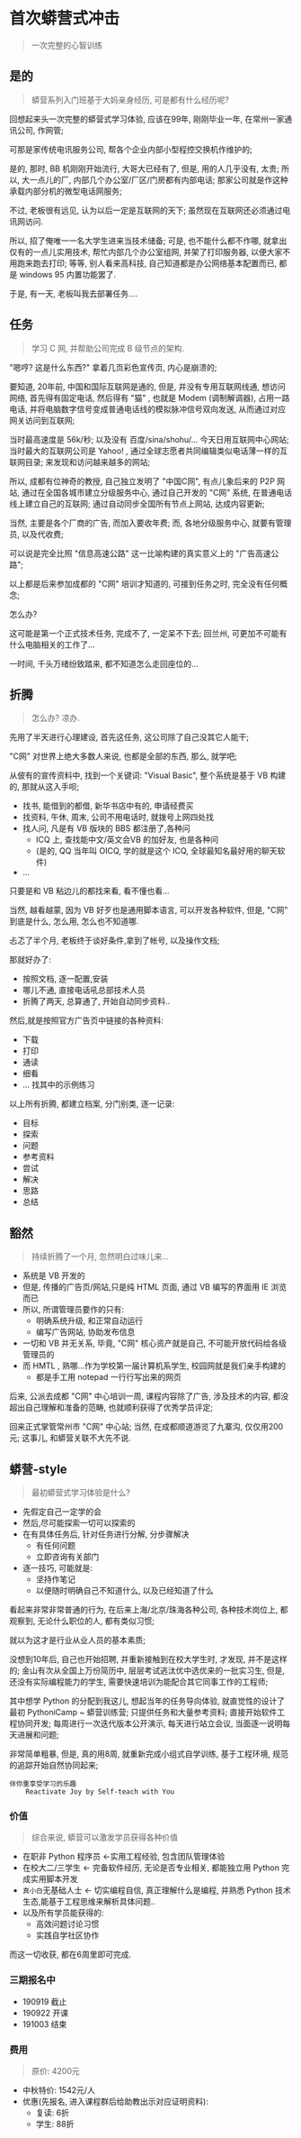 # 首次蟒营式冲击
> 一次完整的心智训练

## 是的
> 蟒营系列入门班基于大妈亲身经历, 可是都有什么经历呢?

回想起来头一次完整的蟒营式学习体验, 应该在99年,
刚刚毕业一年, 在常州一家通讯公司, 作网管;

可那是家传统电讯服务公司, 帮各个企业内部小型程控交换机作维护的;

是的, 那时, BB 机刚刚开始流行, 大哥大已经有了, 但是, 用的人几乎没有, 太贵;
所以, 大一点儿的厂, 内部几个办公室/厂区/门房都有内部电话;
那家公司就是作这种承载内部分机的微型电话网服务;

不过, 老板很有远见, 认为以后一定是互联网的天下;
虽然现在互联网还必须通过电讯网访问.

所以, 招了俺唯一一名大学生进来当技术储备;
可是, 也不能什么都不作哪, 就拿出仅有的一点儿实用技术, 
帮忙内部几个办公室组网, 并架了打印服务器,
以便大家不用跑来跑去打印; 等等, 别人看来高科技, 自己知道都是办公网络基本配置而已,
都是 windows 95 内置功能罢了.

于是, 有一天, 老板叫我去部署任务....


## 任务
> 学习 C 网, 并帮助公司完成 B 级节点的架构.

"嗯哼? 这是什么东西?" 拿着几页彩色宣传页, 内心是崩溃的;

要知道, 20年前, 中国和国际互联网是通的, 但是, 并没有专用互联网线通,
想访问网络, 首先得有固定电话, 然后得有 "猫" , 也就是 Modem (调制解调器),
占用一路电话, 并将电脑数字信号变成普通电话线的模拟脉冲信号双向发送,
从而通过对应网关访问到互联网;

当时最高速度是 56k/秒;
以及没有 百度/sina/shohu/... 今天日用互联网中心网站;
当时最大的互联网公司是 Yahoo! , 通过全球志愿者共同编辑类似电话薄一样的互联网目录;
来发现和访问越来越多的网站;

所以, 成都有位神奇的教授, 自己独立发明了 "中国C网", 
有点儿象后来的 P2P 网站,
通过在全国各城市建立分级服务中心, 通过自己开发的 "C网" 系统,
在普通电话线上建立自己的互联网;
通过自动同步全国所有节点上网站, 达成内容更新;

当然, 主要是各个厂商的广告, 而加入要收年费;
而, 各地分级服务中心, 就要有管理员, 以及代收费;

可以说是完全比照 "信息高速公路" 这一比喻构建的真实意义上的 "广告高速公路";

以上都是后来参加成都的 "C网" 培训才知道的,
可接到任务之时, 完全没有任何概念;

怎么办?

这可能是第一个正式技术任务, 完成不了, 一定呆不下去;
回兰州, 可更加不可能有什么电脑相关的工作了...

一时间, 千头万绪纷致踏来, 都不知道怎么走回座位的...


## 折腾
> 怎么办? 凉办.

先用了半天进行心理建设, 首先这任务, 这公司除了自己没其它人能干;

"C网" 对世界上绝大多数人来说, 也都是全部的东西,
那么, 就学吧;

从佊有的宣传资料中, 找到一个关键词: "Visual Basic", 整个系统是基于 VB 构建的,
那就从这入手呗;

- 找书, 能借到的都借, 新华书店中有的, 申请经费买
- 找资料, 午休, 周末, 公司不用电话时, 就拨号上网四处找
- 找人问, 凡是有 VB 版块的 BBS 都注册了,各种问
    + ICQ 上, 查找能中文/英文会VB 的加好友, 也是各种问
    + (是的, QQ 当年叫 OICQ, 学的就是这个 ICQ, 全球最知名最好用的聊天软件)
- ...

只要是和 VB 粘边儿的都找来看, 看不懂也看...

当然, 越看越蒙, 因为 VB 好歹也是通用脚本语言, 可以开发各种软件,
但是, "C网" 到底是什么, 怎么用, 怎么也不知道哪.

忐忑了半个月, 老板终于谈好条件,拿到了帐号, 以及操作文档;

那就好办了:

- 按照文档, 逐一配置,安装
- 哪儿不通, 直接电话吼总部技术人员
- 折腾了两天, 总算通了, 开始自动同步资料..

然后,就是按照官方广告页中链接的各种资料:

- 下载
- 打印
- 通读
- 细看
- ... 找其中的示例练习


以上所有折腾, 都建立档案, 分门别类, 逐一记录:

- 目标
- 探索
- 问题
- 参考资料
- 尝试
- 解决
- 思路
- 总结



## 豁然
> 持续折腾了一个月, 忽然明白过味儿来...

- 系统是 VB 开发的
- 但是, 传播的广告页/网站,只是纯 HTML 页面, 通过 VB 编写的界面用 IE 浏览而已
- 所以, 所谓管理员要作的只有:
    + 明确系统升级, 和正常自动运行
    + 编写广告网站, 协助发布信息
- 一切和 VB 并无关系, 毕竟, "C网" 核心资产就是自己, 不可能开放代码给各级管理员的
- 而 HMTL , 熟哪...作为学校第一届计算机系学生, 校园网就是我们亲手构建的
    + 都是手工用 notepad 一行行写出来的网页

后来, 公派去成都 "C网" 中心培训一周, 课程内容除了广告, 
涉及技术的内容, 都没超出自己理解和准备的范畴, 也就顺利获得了优秀学员评定;

回来正式掌管常州市 "C网" 中心站;
当然, 在成都顺道游览了九寨沟, 仅仅用200元; 这事儿, 和蟒营关联不大先不说.


## 蟒营-style
> 最初蟒营式学习体验是什么?

- 先假定自己一定学的会
- 然后,尽可能探索一切可以探索的
- 在有具体任务后, 针对任务进行分解, 分步骤解决
    + 有任何问题
    + 立即咨询有关部门
- 逐一技巧, 可能就是:
    + 坚持作笔记
    + 以便随时明确自己不知道什么, 以及已经知道了什么

看起来非常非常普通的行为,
在后来上海/北京/珠海各种公司, 各种技术岗位上, 
都观察到, 无论什么职位的人, 都有类似习惯;

就以为这才是行业从业人员的基本素质;

没想到10年后, 自己也开始招聘, 并重新接触到在校大学生时, 才发现, 并不是这样的;
金山有次从全国上万份简历中, 层层考试逃汰优中选优来的一批实习生, 
但是,还没有实际编程能力的学生, 需要快速培训为能配合其它同事工作的工程师;

其中想学 Python 的分配到我这儿,
想起当年的任务导向体验, 就直觉性的设计了最初 PythoniCamp ~ 蟒营训练营;
只提供任务和大量参考资料;
直接开始软件工程协同开发;
每周进行一次迭代版本公开演示, 每天进行站立会议, 当面逐一说明每天进展和问题;

非常简单粗暴, 但是, 真的用8周, 就重新完成小组式自学训练,
基于工程环境, 规范的追踪开始自然协同起来;



```
伴你重享受学习的乐趣
    Reactivate Joy by Self-teach with You
```

### 价值
> 综合来说, 蟒营可以激发学员获得各种价值

- 在职非 Python 程序员 <-实用工程经验, 包含团队管理体验
- 在校大二/三学生 <-  完备软件经历, 无论是否专业相关, 都能独立用 Python 完成实用脚本开发
- `真小白`无基础人士 <- 切实编程自信, 真正理解什么是编程, 并熟悉 Python 技术生态,能基于工程思维来解析具体问题..
- 以及所有学员能获得的:
    + 高效问题讨论习惯
    + 实践自学社区协作


而这一切收获, 都在6周里即可完成.


### 三期报名中

- 190919 截止
- 190922 开课
- 191003 结束

### 费用
> 原价: 4200元

- 中秋特价: 1542元/人
- 优惠(先报名, 进入课程群后给助教出示对应证明资料):
    + 复读: 6折
    + 学生: 88折


